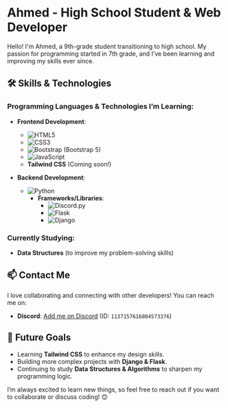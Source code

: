 # Ahmed - High School Student & Web Developer  

Hello! I'm Ahmed, a 9th-grade student transitioning to high school. My passion for programming started in 7th grade, and I’ve been learning and improving my skills ever since.  

## 🛠️ Skills & Technologies  

### Programming Languages & Technologies I’m Learning:  
- **Frontend Development**:  
  - ![HTML5](https://img.shields.io/badge/HTML5-E34F26?style=flat&logo=html5&logoColor=white)  
  - ![CSS3](https://img.shields.io/badge/CSS3-1572B6?style=flat&logo=css3&logoColor=white)  
  - ![Bootstrap](https://img.shields.io/badge/Bootstrap-7952B3?style=flat&logo=bootstrap&logoColor=white) (Bootstrap 5)  
  - ![JavaScript](https://img.shields.io/badge/JavaScript-F7DF1E?style=flat&logo=javascript&logoColor=black)  
  - **Tailwind CSS** (Coming soon!)  

- **Backend Development**:  
  - ![Python](https://img.shields.io/badge/Python-3776AB?style=flat&logo=python&logoColor=white)  
    - **Frameworks/Libraries**:  
      - ![Discord.py](https://img.shields.io/badge/Discord.py-5865F2?style=flat&logo=discord&logoColor=white)  
      - ![Flask](https://img.shields.io/badge/Flask-000000?style=flat&logo=flask&logoColor=white)  
      - ![Django](https://img.shields.io/badge/Django-092E20?style=flat&logo=django&logoColor=white)  

### Currently Studying:  
- **Data Structures** (to improve my problem-solving skills)  

## 📫 Contact Me  
I love collaborating and connecting with other developers! You can reach me on:  
- **Discord**: [Add me on Discord](https://discord.com/users/1137157616804573376) (ID: `1137157616804573376`)  

## 🚀 Future Goals  
- Learning **Tailwind CSS** to enhance my design skills.  
- Building more complex projects with **Django & Flask**.  
- Continuing to study **Data Structures & Algorithms** to sharpen my programming logic.  

I’m always excited to learn new things, so feel free to reach out if you want to collaborate or discuss coding! 😊  
